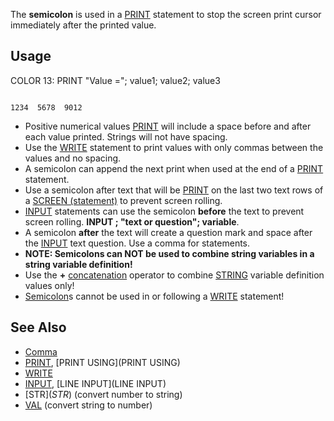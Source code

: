The **semicolon** is used in a [PRINT](PRINT) statement to stop the screen print cursor immediately after the printed value. 


## Usage
 COLOR 13: PRINT "Value ="; value1; value2; value3


```text

1234  5678  9012
```



* Positive numerical values [PRINT](PRINT) will include a space before and after each value printed. Strings will not have spacing.
* Use the [WRITE](WRITE) statement to print values with only commas between the values and no spacing.
* A semicolon can append the next print when used at the end of a [PRINT](PRINT) statement.
* Use a semicolon after text that will be [PRINT](PRINT) on the last two text rows of a [SCREEN (statement)](SCREEN (statement)) to prevent screen rolling.
* [INPUT](INPUT) statements can use the semicolon **before** the text to prevent screen rolling. **INPUT ; "text or question"; variable**.
* A semicolon **after** the text will create a question mark and space after the [INPUT](INPUT) text question. Use a comma for statements.
* **NOTE: Semicolons can NOT be used to combine string variables in a string variable definition!** 
* Use the **+** [concatenation](concatenation) operator to combine [STRING](STRING) variable definition values only! 
* [Semicolon](Semicolon)s cannot be used in or following a [WRITE](WRITE) statement!


## See Also


* [Comma](Comma)
* [PRINT](PRINT), [PRINT USING](PRINT USING)
* [WRITE](WRITE)
* [INPUT](INPUT), [LINE INPUT](LINE INPUT)
* [STR$](STR$) (convert number to string)
* [VAL](VAL) (convert string to number)





